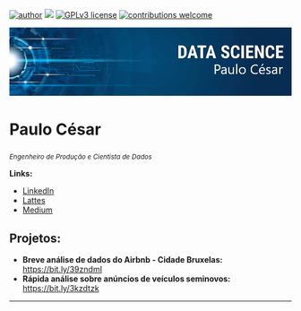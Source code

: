 [![author](https://img.shields.io/badge/author-PauloCesarEngProd-red)](https://www.linkedin.com/in/paulo-cesar-silva-pmp/) [![](https://img.shields.io/badge/python-3.7+-blue.svg)](https://www.python.org/) [![GPLv3 license](https://img.shields.io/badge/License-GPLv3-blue.svg)](http://perso.crans.org/besson/LICENSE.html) [![contributions welcome](https://img.shields.io/badge/contributions-welcome-brightgreen.svg?style=flat)](https://github.com/paulocesarengprod/data_science/issues)

<p align="center">
  <img src="GIThbbanner_PC.png" >
</p>

# Paulo César
<sub>*Engenheiro de Produção e Cientista de Dados* </sub>

**Links:**
* [LinkedIn](https://www.linkedin.com/in/paulo-cesar-silva-pmp/)
* [Lattes](http://lattes.cnpq.br/3679877417150971)
* [Medium](https://medium.com/@paulocesar.engds)

## Projetos:

* **Breve análise de dados do Airbnb - Cidade Bruxelas:** https://bit.ly/39zndmI
* **Rápida análise sobre anúncios de veículos seminovos:** https://bit.ly/3kzdtzk

---
